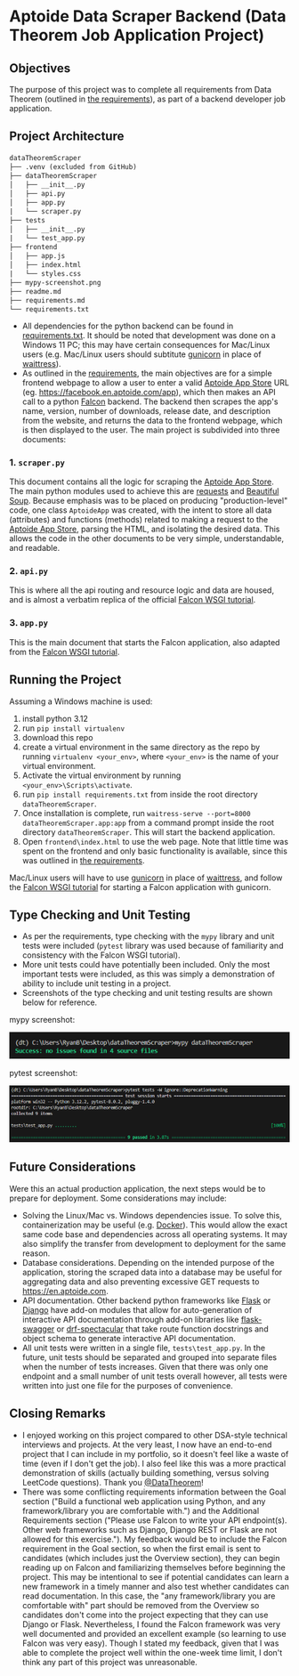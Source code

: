 # Aptoide Data Scraper Backend (Data Theorem Job Application Project)

## Objectives

The purpose of this project was to complete all requirements from Data Theorem (outlined in [the requirements](requirements.md)), as part of a backend developer job application.

## Project Architecture

```
dataTheoremScraper
├── .venv (excluded from GitHub)
├── dataTheoremScraper
│   ├── __init__.py
│   ├── api.py
│   ├── app.py
|   └── scraper.py
├── tests
│   ├── __init__.py
|   └── test_app.py
├── frontend
│   ├── app.js
│   ├── index.html
|   └── styles.css
├── mypy-screenshot.png
├── readme.md
├── requirements.md
└── requirements.txt
```

-  All dependencies for the python backend can be found in [requirements.txt](requirements.txt). It should be noted that development was done on a Windows 11 PC; this may have certain consequences for Mac/Linux users (e.g. Mac/Linux users should subtitute [gunicorn](https://docs.gunicorn.org/en/stable/) in place of [waittress](https://docs.pylonsproject.org/projects/waitress/en/stable/)).
-  As outlined in the [requirements](requirements.md), the main objectives are for a simple frontend webpage to allow a user to enter a valid [Aptoide App Store](https://en.aptoide.com/) URL (eg. https://facebook.en.aptoide.com/app), which then makes an API call to a python [Falcon](https://falcon.readthedocs.io/) backend. The backend then scrapes the app's name, version, number of downloads, release date, and description from the website, and returns the data to the frontend webpage, which is then displayed to the user. The main project is subdivided into three documents:

### 1. `scraper.py`

This document contains all the logic for scraping the [Aptoide App Store](https://en.aptoide.com/). The main python modules used to achieve this are [requests](https://requests.readthedocs.io/en/latest/) and [Beautiful Soup](https://beautiful-soup-4.readthedocs.io/en/latest/). Because emphasis was to be placed on producing "production-level" code, one class `AptoideApp` was created, with the intent to store all data (attributes) and functions (methods) related to making a request to the [Aptoide App Store](https://en.aptoide.com/), parsing the HTML, and isolating the desired data. This allows the code in the other documents to be very simple, understandable, and readable.

### 2. `api.py`

This is where all the api routing and resource logic and data are housed, and is almost a verbatim replica of the official [Falcon WSGI tutorial](https://falcon.readthedocs.io/en/3.1.3/user/tutorial.html).

### 3. `app.py`

This is the main document that starts the Falcon application, also adapted from the [Falcon WSGI tutorial](https://falcon.readthedocs.io/en/3.1.3/user/tutorial.html).

## Running the Project

Assuming a Windows machine is used:

1. install python 3.12
1. run `pip install virtualenv`
1. download this repo
1. create a virtual environment in the same directory as the repo by running `virtualenv <your_env>`, where `<your_env>` is the name of your virtual environment.
1. Activate the virtual environment by running `<your_env>\Scripts\activate`.
1. run `pip install requirements.txt` from inside the root directory `dataTheoremScraper`.
1. Once installation is complete, run `waitress-serve --port=8000 dataTheoremScraper.app:app` from a command prompt inside the root directory `dataTheoremScraper`. This will start the backend application.
1. Open `frontend\index.html` to use the web page. Note that little time was spent on the frontend and only basic functionality is available, since this was outlined in [the requirements](requirements.md).

Mac/Linux users will have to use [gunicorn](https://docs.gunicorn.org/en/stable/) in place of [waittress](https://docs.pylonsproject.org/projects/waitress/en/stable/), and follow the [Falcon WSGI tutorial](https://falcon.readthedocs.io/en/3.1.3/user/tutorial.html) for starting a Falcon application with gunicorn.

## Type Checking and Unit Testing

-  As per the requirements, type checking with the `mypy` library and unit tests were included (`pytest` library was used because of familiarity and consistency with the Falcon WSGI tutorial).
-  More unit tests could have potentially been included. Only the most important tests were included, as this was simply a demonstration of ability to include unit testing in a project.
-  Screenshots of the type checking and unit testing results are shown below for reference.

mypy screenshot:

![mypy-screenshot.png](mypy-screenshot.png "mypy screenshot")

pytest screenshot:

![pytest-screenshot.png](pytest-screenshot.png "pytest screenshot")

## Future Considerations

Were this an actual production application, the next steps would be to prepare for deployment. Some considerations may include:

-  Solving the Linux/Mac vs. Windows dependencies issue. To solve this, containerization may be useful (e.g. [Docker](https://www.docker.com/)). This would allow the exact same code base and dependencies across all operating systems. It may also simplify the transfer from development to deployment for the same reason.
-  Database considerations. Depending on the intended purpose of the application, storing the scraped data into a database may be useful for aggregating data and also preventing excessive GET requests to https://en.aptoide.com.
-  API documentation. Other backend python frameworks like [Flask](https://flask.palletsprojects.com/en/3.0.x/) or [Django](https://www.djangoproject.com/) have add-on modules that allow for auto-generation of interactive API documentation through add-on libraries like [flask-swagger](https://pypi.org/project/flask-swagger/) or [drf-spectacular](https://drf-spectacular.readthedocs.io/en/latest/) that take route function docstrings and object schema to generate interactive API documentation.
-  All unit tests were written in a single file, `tests\test_app.py`. In the future, unit tests should be separated and grouped into separate files when the number of tests increases. Given that there was only one endpoint and a small number of unit tests overall however, all tests were written into just one file for the purposes of convenience.

## Closing Remarks

-  I enjoyed working on this project compared to other DSA-style technical interviews and projects. At the very least, I now have an end-to-end project that I can include in my portfolio, so it doesn't feel like a waste of time (even if I don't get the job). I also feel like this was a more practical demonstration of skills (actually building something, versus solving LeetCode questions). Thank you [@DataTheorem](https://www.linkedin.com/company/datatheorem/)!
-  There was some conflicting requirements information between the Goal section ("Build a functional web application using Python, and any framework/library you are comfortable with.") and the Additional Requirements section ("Please use Falcon to write your API endpoint(s). Other web frameworks such as Django, Django REST or Flask are not allowed for this exercise."). My feedback would be to include the Falcon requirement in the Goal section, so when the first email is sent to candidates (which includes just the Overview section), they can begin reading up on Falcon and familiarizing themselves before beginning the project. This may be intentional to see if potential candidates can learn a new framework in a timely manner and also test whether candidates can read documentation. In this case, the "any framework/library you are comfortable with" part should be removed from the Overview so candidates don't come into the project expecting that they can use Django or Flask. Nevertheless, I found the Falcon framework was very well documented and provided an excellent example (so learning to use Falcon was very easy). Though I stated my feedback, given that I was able to complete the project well within the one-week time limit, I don't think any part of this project was unreasonable.
